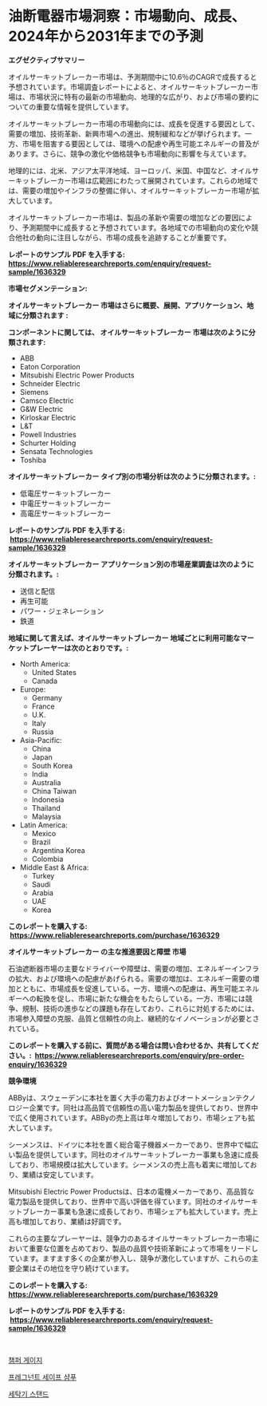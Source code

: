 <p><h1>油断電器市場洞察：市場動向、成長、2024年から2031年までの予測</h1></p><p><strong>エグゼクティブサマリー</strong></p>
<p><p>オイルサーキットブレーカー市場は、予測期間中に10.6％のCAGRで成長すると予想されています。市場調査レポートによると、オイルサーキットブレーカー市場は、市場状況に特有の最新の市場動向、地理的な広がり、および市場の要約についての重要な情報を提供しています。</p><p>オイルサーキットブレーカー市場の市場動向には、成長を促進する要因として、需要の増加、技術革新、新興市場への進出、規制緩和などが挙げられます。一方、市場を阻害する要因としては、環境への配慮や再生可能エネルギーの普及があります。さらに、競争の激化や価格競争も市場動向に影響を与えています。</p><p>地理的には、北米、アジア太平洋地域、ヨーロッパ、米国、中国など、オイルサーキットブレーカー市場は広範囲にわたって展開されています。これらの地域では、需要の増加やインフラの整備に伴い、オイルサーキットブレーカー市場が拡大しています。</p><p>オイルサーキットブレーカー市場は、製品の革新や需要の増加などの要因により、予測期間中に成長すると予想されています。各地域での市場動向の変化や競合他社の動向に注目しながら、市場の成長を追跡することが重要です。</p></p>
<p><strong>レポートのサンプル PDF を入手する: <a href="https://www.reliableresearchreports.com/enquiry/request-sample/1636329">https://www.reliableresearchreports.com/enquiry/request-sample/1636329</a></strong></p>
<p><strong>市場セグメンテーション:</strong></p>
<p><strong> オイルサーキットブレーカー 市場はさらに概要、展開、アプリケーション、地域に分類されます :</strong></p>
<p><strong>コンポーネントに関しては、 オイルサーキットブレーカー 市場は次のように分類されます: &nbsp;</strong></p>
<p><ul><li>ABB</li><li>Eaton Corporation</li><li>Mitsubishi Electric Power Products</li><li>Schneider Electric</li><li>Siemens</li><li>Camsco Electric</li><li>G&W Electric</li><li>Kirloskar Electric</li><li>L&T</li><li>Powell Industries</li><li>Schurter Holding</li><li>Sensata Technologies</li><li>Toshiba</li></ul></p>
<p><strong> オイルサーキットブレーカー タイプ別の市場分析は次のように分類されます。:</strong></p>
<p><ul><li>低電圧サーキットブレーカー</li><li>中電圧サーキットブレーカー</li><li>高電圧サーキットブレーカー</li></ul></p>
<p><strong>レポートのサンプル PDF を入手する: &nbsp;<a href="https://www.reliableresearchreports.com/enquiry/request-sample/1636329">https://www.reliableresearchreports.com/enquiry/request-sample/1636329</a></strong></p>
<p><strong> オイルサーキットブレーカー アプリケーション別の市場産業調査は次のように分類されます。:</strong></p>
<p><ul><li>送信と配信</li><li>再生可能</li><li>パワー・ジェネレーション</li><li>鉄道</li></ul></p>
<p><strong>地域に関して言えば、オイルサーキットブレーカー 地域ごとに利用可能なマーケットプレーヤーは次のとおりです。:</strong></p>
<p><ul>
    <li>
        North America:
        <ul>
            <li>United States</li>
            <li>Canada</li>
        </ul>
    </li>
    <li>
        Europe:
        <ul>
            <li>Germany</li>
            <li>France</li>
            <li>U.K.</li>
            <li>Italy</li>
            <li>Russia</li>
        </ul>
    </li>
    <li>
        Asia-Pacific:
        <ul>
            <li>China</li>
            <li>Japan</li>
            <li>South Korea</li>
            <li>India</li>
            <li>Australia</li>
            <li>China Taiwan</li>
            <li>Indonesia</li>
            <li>Thailand</li>
            <li>Malaysia</li>
        </ul>
    </li>
    <li>
        Latin America:
        <ul>
            <li>Mexico</li>
            <li>Brazil</li>
            <li>Argentina Korea</li>
            <li>Colombia</li>
        </ul>
    </li>
    <li>
        Middle East & Africa:
        <ul>
            <li>Turkey</li>
            <li>Saudi</li>
            <li>Arabia</li>
            <li>UAE</li>
            <li>Korea</li>
        </ul>
    </li>
    </ul></p>
<p><strong>このレポートを購入する: &nbsp;<a href="https://www.reliableresearchreports.com/purchase/1636329">https://www.reliableresearchreports.com/purchase/1636329</a></strong></p>
<p><strong>オイルサーキットブレーカー の主な推進要因と障壁 市場</strong></p>
<p><p>石油遮断器市場の主要なドライバーや障壁は、需要の増加、エネルギーインフラの拡大、および環境への配慮があげられる。需要の増加は、エネルギー需要の増加とともに、市場成長を促進している。一方、環境への配慮は、再生可能エネルギーへの転換を促し、市場に新たな機会をもたらしている。一方、市場には競争、規制、技術の進歩などの課題も存在しており、これらに対処するためには、市場参入障壁の克服、品質と信頼性の向上、継続的なイノベーションが必要とされている。</p></p>
<p><strong>このレポートを購入する前に、質問がある場合は問い合わせるか、共有してください。:&nbsp; <a href="https://www.reliableresearchreports.com/enquiry/pre-order-enquiry/1636329">https://www.reliableresearchreports.com/enquiry/pre-order-enquiry/1636329</a></strong></p>
<p><strong>競争環境</strong></p>
<p><p>ABByは、スウェーデンに本社を置く大手の電力およびオートメーションテクノロジー企業です。同社は高品質で信頼性の高い電力製品を提供しており、世界中で広く使用されています。ABByの売上高は年々増加しており、市場シェアも拡大しています。</p><p>シーメンスは、ドイツに本社を置く総合電子機器メーカーであり、世界中で幅広い製品を提供しています。同社のオイルサーキットブレーカー事業も急速に成長しており、市場規模は拡大しています。シーメンスの売上高も着実に増加しており、業績は安定しています。</p><p>Mitsubishi Electric Power Productsは、日本の電機メーカーであり、高品質な電力製品を提供しており、世界中で高い評価を得ています。同社のオイルサーキットブレーカー事業も急速に成長しており、市場シェアも拡大しています。売上高も増加しており、業績は好調です。</p><p>これらの主要なプレーヤーは、競争力のあるオイルサーキットブレーカー市場において重要な位置を占めており、製品の品質や技術革新によって市場をリードしています。ますます多くの企業が参入し、競争が激化していますが、これらの主要企業はその地位を守り続けています。</p></p>
<p><strong>このレポートを購入する: &nbsp; <a href="https://www.reliableresearchreports.com/purchase/1636329">https://www.reliableresearchreports.com/purchase/1636329</a></strong></p>
<p><strong>レポートのサンプル PDF を入手する: &nbsp;<a href="https://www.reliableresearchreports.com/enquiry/request-sample/1636329">https://www.reliableresearchreports.com/enquiry/request-sample/1636329</a></strong><strong></strong></p>
<p>&nbsp;</p>
<p><p><a href="https://github.com/vsckjg50460/Market-Research-Report-List-1/blob/main/21414367148.md">챔퍼 게이지</a></p><p><a href="https://github.com/GabrielBlanda5656/Market-Research-Report-List-1/blob/main/73502477149.md">프레그넌트 세이프 샴푸</a></p><p><a href="https://github.com/CorEmtymerich56566/Market-Research-Report-List-1/blob/main/40462297150.md">세탁기 스탠드</a></p></p>